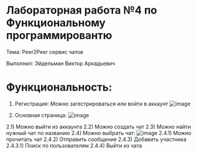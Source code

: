 # Лабораторная работа №4 по Функциональному программировантю

Тема: Peer2Peer сервис чатов

Выполнил: Эйдельман Виктор Аркадьевич

# Функциональность:
1) Регистрация:
Можно загестрироваться или войти в аккаунт
![image](https://github.com/user-attachments/assets/7aa2339e-02ef-4aa3-aef9-6dfb3f1eae40)

2) Основная страница:
![image](https://github.com/user-attachments/assets/342d8e5b-9a19-403c-8f69-3f86dae4260b)

2.1) Можно выйти из аккаунта 
2.2) Можно создать чат
2.3) Можно найти нужный чат по названию
2.4) Можно выбрать чат:
![image](https://github.com/user-attachments/assets/60f6d565-a89b-4948-8af3-3d07305d4bec)
2.4.1) Можно прочитать чат
2.4.2) Отправить сообщение
2.4.3) Добавить участника
2.4.3.1) Поиск по пользователям
2.4.4) Выйти из чата
